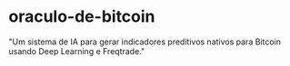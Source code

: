 # oraculo-de-bitcoin
"Um sistema de IA para gerar indicadores preditivos nativos para Bitcoin usando Deep Learning e Freqtrade."
